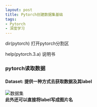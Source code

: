 ```yaml
---
layout: post
title: Pytorch创建数据集基础
tags: 
- Pytorch
- 深度学习
---
```


dir(pytorch) 打开pytorch分割区

help(pytorch.3.a) 说明书

### pytorch读取数据

#### Dataset: 提供一种方式去获取数据及其label
![数据集]({{site.url}}/img/in-post/深度学习/数据集.png)
<br>
**此外还可以直接将label写成图片名**
  




